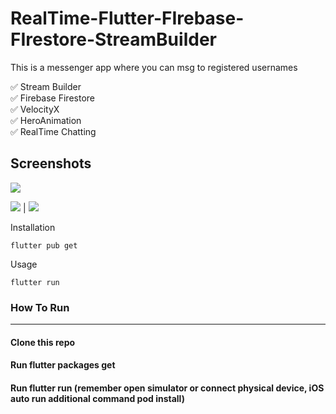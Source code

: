 # RealTime-Flutter-FIrebase-FIrestore-StreamBuilder


This is a messenger app where you can msg to registered usernames


✅  Stream Builder\
✅  Firebase Firestore\
✅  VelocityX\
✅  HeroAnimation\
✅  RealTime Chatting



## Screenshots


<img src= "https://user-images.githubusercontent.com/51333268/134765018-ec831311-2815-4312-9542-783ec5151485.PNG" /> 


 <img src= "https://user-images.githubusercontent.com/51333268/134765007-c5faccf9-c839-4c15-8fb5-9d8f8e221f7c.PNG"  />  |   <img src= "https://user-images.githubusercontent.com/51333268/134765012-9514527e-8d12-41e7-8040-4fe1cdde9262.PNG" /> 




Installation

```
flutter pub get
```
Usage 

```
flutter run
```


### How To Run
-----------------------
#### Clone this repo
#### Run flutter packages get
#### Run flutter run (remember open simulator or connect physical device, iOS auto run additional command pod install)
